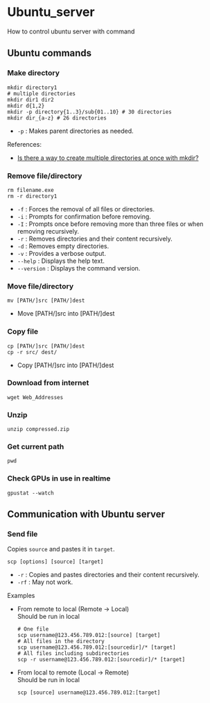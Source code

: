 # Ubuntu_server
How to control ubuntu server with command

## Ubuntu commands
### Make directory
```shell
mkdir directory1
# multiple directories
mkdir dir1 dir2
mkdir d{1,2}
mkdir -p directory{1..3}/sub{01..10} # 30 directories
mkdir dir_{a-z} # 26 directories
```
* `-p` : Makes parent directories as needed.

References:
* [Is there a way to create multiple directories at once with mkdir?](https://askubuntu.com/questions/731721/is-there-a-way-to-create-multiple-directories-at-once-with-mkdir)
### Remove file/directory
```shell
rm filename.exe
rm -r directory1
```
* `-f` : Forces the removal of all files or directories.
* `-i` : Prompts for confirmation before removing.
* `-I` : Prompts once before removing more than three files or when removing recursively.
* `-r` : Removes directories and their content recursively.
* `-d` : Removes empty directories.
* `-v` : Provides a verbose output.
* `--help` : Displays the help text.
* `--version` : Displays the command version.
### Move file/directory 
```shell
mv [PATH/]src [PATH/]dest
```
* Move [PATH/]src into [PATH/]dest
### Copy file
```shell
cp [PATH/]src [PATH/]dest
cp -r src/ dest/
```
* Copy [PATH/]src into [PATH/]dest
### Download from internet
```shell
wget Web_Addresses
```
### Unzip
```shell
unzip compressed.zip
```
### Get current path
```shell
pwd
```
### Check GPUs in use in realtime
```shell
gpustat --watch
```
## Communication with Ubuntu server
### Send file
Copies `source` and pastes it in `target`.
```shell
scp [options] [source] [target]
```
* `-r` : Copies and pastes directories and their content recursively.
* `-rf` : May not work.

Examples
* From remote to local (Remote -> Local)    
  Should be run in local
    ```shell
    # One file
    scp username@123.456.789.012:[source] [target]
    # All files in the directory
    scp username@123.456.789.012:[sourcedir]/* [target]
    # All files including subdirectories
    scp -r username@123.456.789.012:[sourcedir]/* [target]
    ```
* From local to remote (Local -> Remote)    
  Should be run in local
    ```shell
    scp [source] username@123.456.789.012:[target]
    ```
